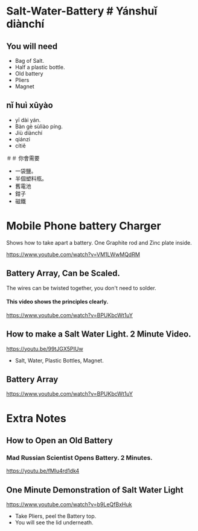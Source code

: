 # Salt-Water-Battery # Yánshuǐ diànchí

## You will need 

- Bag of Salt.
- Half a plastic bottle.
- Old battery
- Pliers
- Magnet 
 
## nǐ huì xūyào

- yī dài yán.
- Bàn gè sùliào píng.
- Jiù diànchí
- qiánzi
- cítiě

＃＃ 你會需要

- 一袋鹽。
- 半個塑料瓶。
- 舊電池
- 鉗子
- 磁鐵

# Mobile Phone battery Charger

Shows how to take apart a battery. One Graphite rod and Zinc plate inside.   

https://www.youtube.com/watch?v=VM1LWwMQdRM

## Battery Array, Can be Scaled. 

The wires can be twisted together, you don't need to solder.

#### This video shows the principles clearly.  

https://www.youtube.com/watch?v=BPUKbcWt1uY

## How to make a Salt Water Light. 2 Minute Video.  
 
https://youtu.be/99tJGX5PIUw 
 
- Salt, Water, Plastic Bottles, Magnet. 
 
## Battery Array 

https://www.youtube.com/watch?v=BPUKbcWt1uY



# Extra Notes

## How to Open an Old Battery 

### Mad Russian Scientist Opens Battery. 2 Minutes. 

https://youtu.be/fMlu4rd1dk4

## One Minute Demonstration of Salt Water Light

https://www.youtube.com/watch?v=b9LeQfBxHuk

- Take Pliers, peel the Battery top. 
- You will see the lid underneath.

